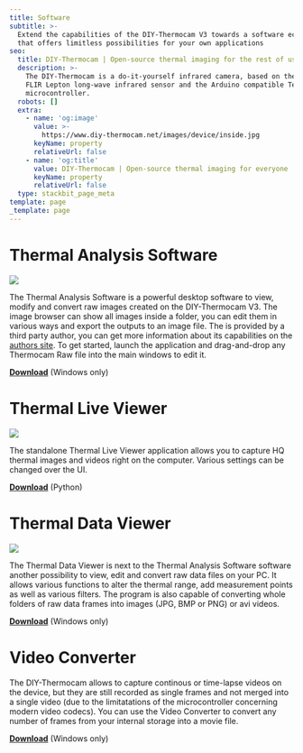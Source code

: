 ```yaml
---
title: Software
subtitle: >-
  Extend the capabilities of the DIY-Thermocam V3 towards a software ecosystem,
  that offers limitless possibilities for your own applications
seo:
  title: DIY-Thermocam | Open-source thermal imaging for the rest of us
  description: >-
    The DIY-Thermocam is a do-it-yourself infrared camera, based on the popular
    FLIR Lepton long-wave infrared sensor and the Arduino compatible Teensy 4.1
    microcontroller.
  robots: []
  extra:
    - name: 'og:image'
      value: >-
        https://www.diy-thermocam.net/images/device/inside.jpg
      keyName: property
      relativeUrl: false
    - name: 'og:title'
      value: DIY-Thermocam | Open-source thermal imaging for everyone
      keyName: property
      relativeUrl: false
  type: stackbit_page_meta
template: page
_template: page
---
```


# Thermal Analysis Software

![](https://www.diy-thermocam.net/images/software/thermal_analysis_sw_1.png)

The Thermal Analysis Software is a powerful desktop software to view, modify and convert raw images created on the DIY-Thermocam V3. The image browser can show all images inside a folder, you can edit them in various ways and export the outputs to an image file. The is provided by a third party author, you can get more information about its capabilities on the [authors site](http://joe-c.de/pages/projekte/thermovision.php). To get started, launch the application and drag-and-drop any Thermocam Raw file into the main windows to edit it.

[**Download**](https://github.com/maxritter/diy-thermocam/blob/master/software/thermal_analysis_software) (Windows only)

# Thermal Live Viewer

![](https://www.diy-thermocam.net/images/software/thermal_live_viewer.png)

The standalone Thermal Live Viewer application allows you to capture HQ thermal images and videos right on the computer. Various settings can be changed over the UI.

[**Download**](https://github.com/maxritter/diy-thermocam/blob/master/software/thermal_live_viewer/) (Python)

# Thermal Data Viewer

![](/images/software/thermal_data_viewer.png)

The Thermal Data Viewer is next to the Thermal Analysis Software software another possibility to view, edit and convert raw data files on your PC. It allows various functions to alter the thermal range, add measurement points as well as various filters. The program is also capable of converting whole folders of raw data frames into images (JPG, BMP or PNG) or avi videos.

[**Download**](https://github.com/maxritter/diy-thermocam/blob/master/software/thermal_data_viewer/) (Windows only)

# **Video Converter**

The DIY-Thermocam allows to capture continous or time-lapse videos on the device, but they are still recorded as single frames and not merged into a single video (due to the limitatations of the microcontroller concerning modern video codecs). You can use the Video Converter to convert any number of frames from your internal storage into a movie file.

[**Download**](https://github.com/maxritter/diy-thermocam/blob/master/software/video_converter/) (Windows only)
